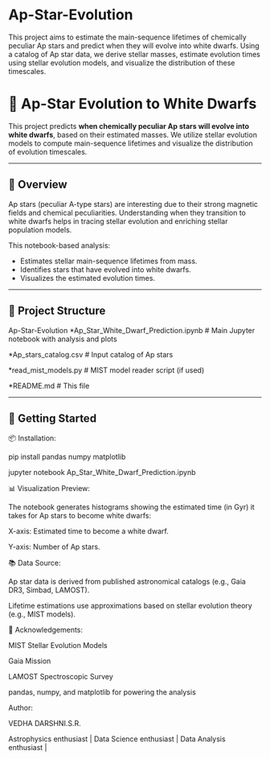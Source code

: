 # Ap-Star-Evolution
This project aims to estimate the main-sequence lifetimes of chemically peculiar Ap stars and predict when they will evolve into white dwarfs. Using a catalog of Ap star data, we derive stellar masses, estimate evolution times using stellar evolution models, and visualize the distribution of these timescales.
# 🌟 Ap-Star Evolution to White Dwarfs

This project predicts **when chemically peculiar Ap stars will evolve into white dwarfs**, based on their estimated masses. We utilize stellar evolution models to compute main-sequence lifetimes and visualize the distribution of evolution timescales.

---


## 🔭 Overview

Ap stars (peculiar A-type stars) are interesting due to their strong magnetic fields and chemical peculiarities. Understanding when they transition to white dwarfs helps in tracing stellar evolution and enriching stellar population models.

This notebook-based analysis:

- Estimates stellar main-sequence lifetimes from mass.
- Identifies stars that have evolved into white dwarfs.
- Visualizes the estimated evolution times.

---


## 📁 Project Structure
Ap-Star-Evolution
*Ap_Star_White_Dwarf_Prediction.ipynb # Main Jupyter notebook with analysis and plots

*Ap_stars_catalog.csv # Input catalog of Ap stars

*read_mist_models.py # MIST model reader script (if used)

*README.md # This file

---


## 🚀 Getting Started 

 📦 Installation:

pip install pandas numpy matplotlib

jupyter notebook Ap_Star_White_Dwarf_Prediction.ipynb


📊 Visualization Preview:

The notebook generates histograms showing the estimated time (in Gyr) it takes for Ap stars to become white dwarfs:

X-axis: Estimated time to become a white dwarf.

Y-axis: Number of Ap stars.


📚 Data Source:

Ap star data is derived from published astronomical catalogs (e.g., Gaia DR3, Simbad, LAMOST).

Lifetime estimations use approximations based on stellar evolution theory (e.g., MIST models).


📄 Acknowledgements:

MIST Stellar Evolution Models

Gaia Mission

LAMOST Spectroscopic Survey

pandas, numpy, and matplotlib for powering the analysis


Author:

VEDHA DARSHNI.S.R.

Astrophysics enthusiast | Data Science enthusiast | Data Analysis enthusiast |




